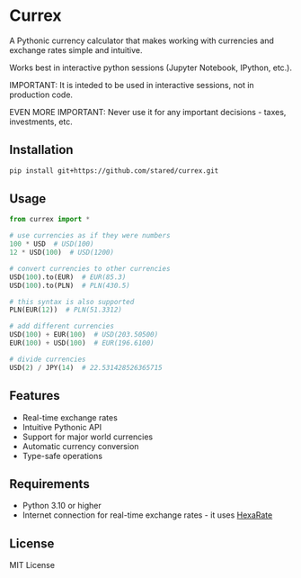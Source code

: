# Currex

A Pythonic currency calculator that makes working with currencies and exchange rates simple and intuitive.

Works best in interactive python sessions (Jupyter Notebook, IPython, etc.).

IMPORTANT: It is inteded to be used in interactive sessions, not in production code.

EVEN MORE IMPORTANT: Never use it for any important decisions - taxes, investments, etc.

## Installation

```bash
pip install git+https://github.com/stared/currex.git
```

## Usage

```python
from currex import *

# use currencies as if they were numbers
100 * USD  # USD(100)
12 * USD(100)  # USD(1200)

# convert currencies to other currencies
USD(100).to(EUR)  # EUR(85.3)
USD(100).to(PLN)  # PLN(430.5)

# this syntax is also supported
PLN(EUR(12))  # PLN(51.3312)

# add different currencies
USD(100) + EUR(100)  # USD(203.50500)
EUR(100) + USD(100)  # EUR(196.6100)

# divide currencies
USD(2) / JPY(14)  # 22.531428526365715
```

## Features

- Real-time exchange rates
- Intuitive Pythonic API
- Support for major world currencies
- Automatic currency conversion
- Type-safe operations

## Requirements

- Python 3.10 or higher
- Internet connection for real-time exchange rates - it uses [HexaRate](https://hexarate.paikama.co/)

## License

MIT License
